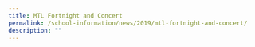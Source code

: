 ```yaml
---
title: MTL Fortnight and Concert
permalink: /school-information/news/2019/mtl-fortnight-and-concert/
description: ""
---
```



